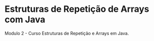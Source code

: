 # Estruturas de Repetição de Arrays com Java
Modulo 2 - Curso Estruturas de Repetição e Arrays em Java.
